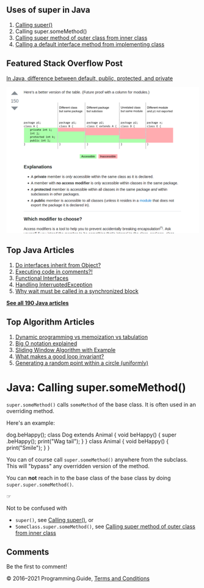 



## Uses of super in Java

1.  [Calling super()](super-call.html)
2.  Calling super.someMethod()
3.  [Calling super method of outer class from inner class](calling-super-method-of-outer-class-from-inner-class.html)
4.  [Calling a default interface method from implementing class](calling-default-interface-method-implementation-from-implementing-class.html)

## Featured Stack Overflow Post

[In Java, difference between default, public, protected, and private](https://stackoverflow.com/a/33627846/276052)

[<img src="../images/so-featured-33627846.png" alt="StackOverflow screenshot thumbnail" class="screenshot" />](https://stackoverflow.com/a/33627846/276052)



## Top Java Articles

1.  [Do interfaces inherit from Object?](do-interfaces-inherit-from-object.html)
2.  [Executing code in comments?!](executing-code-in-comments.html)
3.  [Functional Interfaces](functional-interfaces.html)
4.  [Handling InterruptedException](handling-interrupted-exceptions.html)
5.  [Why wait must be called in a synchronized block](why-wait-must-be-in-synchronized.html)

[**See all 190 Java articles**](index.html)

## Top Algorithm Articles

1.  [Dynamic programming vs memoization vs tabulation](../dynamic-programming-vs-memoization-vs-tabulation.html)
2.  [Big O notation explained](../big-o-notation-explained.html)
3.  [Sliding Window Algorithm with Example](../sliding-window-example.html)
4.  [What makes a good loop invariant?](../what-makes-a-good-loop-invariant.html)
5.  [Generating a random point within a circle (uniformly)](../random-point-within-circle.html)

# Java: Calling super.someMethod()

`super.someMethod()` calls `someMethod` of the base class. It is often used in an overriding method.

Here's an example:

dog.beHappy(); class Dog extends Animal { void beHappy() { super .beHappy(); print("Wag tail"); } } class Animal { void beHappy() { print("Smile"); } }

You can of course call `super.someMethod()` anywhere from the subclass. This will "bypass" any overridden version of the method.

You can **not** reach in to the base class of the base class by doing `super.super.someMethod()`.

☞

Not to be confused with

- `super()`, see [Calling super()](super-call.html), or
- `SomeClass.super.someMethod()`, see [Calling super method of outer class from inner class](calling-super-method-of-outer-class-from-inner-class.html)

## Comments

Be the first to comment!

© 2016–2021 Programming.Guide, [Terms and Conditions](../terms-and-conditions.html)
